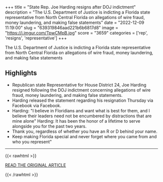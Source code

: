 +++
title = "State Rep. Joe Harding resigns after DOJ indictment"
description = "The U.S. Department of Justice is indicting a Florida state representative from North Central Florida on allegations of wire fraud, money laundering, and making false statements"
date = "2022-12-09 11:19:00"
slug = "639319846aad221b6b6817d8"
image = "https://i.imgur.com/TpwCMpB.jpg"
score = "3659"
categories = ['rep', 'resigns', 'representative']
+++

The U.S. Department of Justice is indicting a Florida state representative from North Central Florida on allegations of wire fraud, money laundering, and making false statements

## Highlights

- Republican state Representative for House District 24, Joe Harding resigned following the DOJ indictment concerning allegations of wire fraud, money laundering, and making false statements.
- Harding released the statement regarding his resignation Thursday via Facebook via Facebook.
- Harding: "I believe in Floridians and want what is best for them, and I believe their leaders need not be encumbered by distractions that are mine alone" Harding: It has been the honor of a lifetime to serve alongside you for the past two years.
- Thank you, regardless of whether you have an R or D behind your name.
- Keep making Florida special and never forget where you came from and who you represent"

---

{{< rawhtml >}}
  <p class="article-category">
    <a target="_blank" href="https://www.wcjb.com/2022/12/07/doj-indicts-state-rep-harding-defrauding-government/">READ THE ORIGINAL ARTICLE</a>
  </p>
{{< /rawhtml >}}
